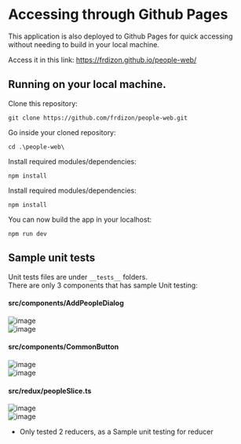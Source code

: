 # Accessing through Github Pages

This application is also deployed to Github Pages for quick accessing without needing to build in your local machine.

Access it in this link:
https://frdizon.github.io/people-web/

## Running on your local machine.

Clone this repository:
```
git clone https://github.com/frdizon/people-web.git
```

Go inside your cloned repository:
```
cd .\people-web\
```

Install required modules/dependencies:
```
npm install
```

Install required modules/dependencies:
```
npm install
```

You can now build the app in your localhost:
```
npm run dev
```

## Sample unit tests
Unit tests files are under `__tests__` folders. <br/>
There are only 3 components that has sample Unit testing:

#### src/components/AddPeopleDialog
![image](https://github.com/user-attachments/assets/5537bccc-b035-4fa9-b96a-a3fbdf9321bd)<br/>
![image](https://github.com/user-attachments/assets/8168df45-0822-4b85-a0f9-a149b2416c16)

#### src/components/CommonButton
![image](https://github.com/user-attachments/assets/7ba84d78-df8e-4c62-93c1-ddf51796d5ad)<br/>
![image](https://github.com/user-attachments/assets/09f99cd8-adbf-4f0b-8b4d-360ff477dcf5)

#### src/redux/peopleSlice.ts
![image](https://github.com/user-attachments/assets/2f0585ec-6cbd-4734-8755-77cc36373a26)<br/>
![image](https://github.com/user-attachments/assets/b8d24235-b06f-440c-b539-10626a3ddb4c)
* Only tested 2 reducers, as a Sample unit testing for reducer

